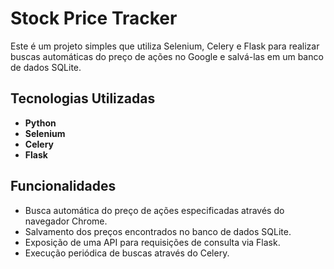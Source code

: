 # Stock Price Tracker

Este é um projeto simples que utiliza Selenium, Celery e Flask para realizar buscas automáticas do preço de ações no Google e salvá-las em um banco de dados SQLite.

## Tecnologias Utilizadas
- **Python**
- **Selenium** 
- **Celery** 
- **Flask**

## Funcionalidades
- Busca automática do preço de ações especificadas através do navegador Chrome.
- Salvamento dos preços encontrados no banco de dados SQLite.
- Exposição de uma API para requisições de consulta via Flask.
- Execução periódica de buscas através do Celery.
